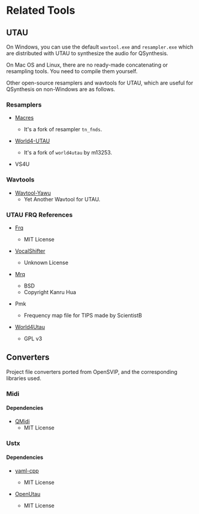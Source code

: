 # Related Tools

## UTAU

On Windows, you can use the default `wavtool.exe` and `resampler.exe` which are distributed with UTAU to synthesize the audio for QSynthesis.

On Mac OS and Linux, there are no ready-made concatenating or resampling tools. You need to compile them yourself.

Other open-source resamplers and wavtools for UTAU, which are useful for QSynthesis on non-Windows are as follows.

### Resamplers

+ [Macres](https://github.com/titinko/macres)
    + It's a fork of resampler `tn_fnds`.

+ [World4-UTAU](https://gitee.com/functioner/world4-utau)
    + It's a fork of `world4utau` by m13253.

+ VS4U

### Wavtools

+ [Wavtool-Yawu](https://github.com/m13253/wavtool-yawu)
    + Yet Another Wavtool for UTAU.


### UTAU FRQ References

+ [Frq](https://github.com/titinko/frq_reader)
    + MIT License

+ [VocalShifter](http://ackiesound.ifdef.jp/soko.html)
    + Unknown License

+ [Mrq](https://github.com/Sleepwalking/mrq)
    + BSD
    + Copyright Kanru Hua

+ Pmk
    + Frequency map file for TIPS made by ScientistB

+ [World4Utau](https://github.com/Luk3M/world4utau)
    + GPL v3


## Converters

Project file converters ported from OpenSVIP, and the corresponding libraries used.

### Midi

#### Dependencies
+ [QMidi](https://github.com/waddlesplash/QMidi)
    + MIT License

### Ustx

#### Dependencies
+ [yaml-cpp](https://github.com/jbeder/yaml-cpp)
    + MIT License

+ [OpenUtau](https://github.com/stakira/OpenUtau)
    + MIT License
    